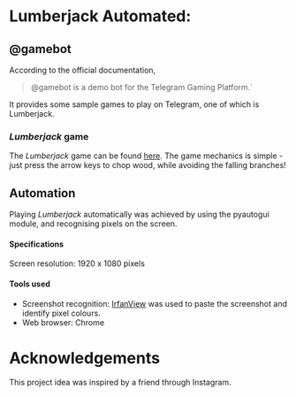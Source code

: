 # Lumberjack Automated:

## @gamebot 
According to the official documentation, 

> @gamebot is a demo bot for the Telegram Gaming Platform.` 

It provides some sample games to play on Telegram, one of which is Lumberjack.

### *Lumberjack* game
The *Lumberjack* game can be found [here](https://tbot.xyz/lumber).
The game mechanics is simple - just press the arrow keys to chop wood, while avoiding the falling branches!

## Automation
Playing *Lumberjack* automatically was achieved by using the pyautogui module, and recognising pixels on the screen.

#### Specifications
Screen resolution: 1920 x 1080 pixels

#### Tools used
* Screenshot recognition: [IrfanView](https://www.irfanview.com/) was used to paste the screenshot and identify pixel colours.
* Web browser: Chrome

# Acknowledgements
This project idea was inspired by a friend through Instagram.